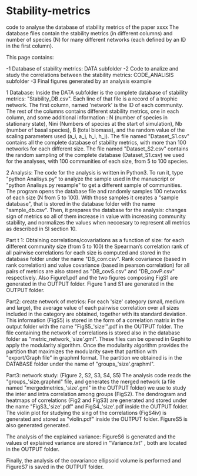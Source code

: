 # Stability-metrics
code to analyse the database of stability metrics of the paper xxxx
The database files contain the stability metrics (in different columns) and number of species (N) for many different networks (each defined by an ID in the first column).
 
 This page contains:

 -1 Database of stability metrics: DATA subfolder 
 -2 Code to analize and study the correlations between the stability metrics: CODE_ANALISIS subfolder
 -3 Final figures generated by an analysis example
 
 1 Database:
Inside the DATA subfolder is the complete database of stability metrics: "Stability_DB.csv". 
Each line of that file is a record of a trophic network. The first column, named 'network' is the ID of each community. The rest of the columns contains different stability metrics, one in each column, and some additional information : N (number of species in stationary state), Nini (Numbers of species at the start of simulation), Nb (number of basal species), B (total biomass), and the random value of the scaling parameters used (a_i, a_j, h_i, h_j).
The file named "Dataset_S1.csv" contains all the complete database of stability metrics, with more than 100 networks for each different size. 
The file named "Dataset_S2.csv" contains the random sampling of the complete database (Dataset_S1.csv) we used for the analyses, with 100 communities of each size, from 5 to 100 species.
 
 
 2 Analysis:
The code for the analysis is written in Python3. 
To run it, type "python Analisys.py" to analyze the sample used in the manuscript or "python Analisys.py resample" to get a different sample of communities.
The program opens the database file and randomly samples 100 networks of each size (N from 5 to 100). With those samples it creates a "sample database", that is stored in the database folder with the name "sample_db.csv". 
Then, it prepares the database for the analysis: changes sign of metrics so all of them increase in value with increasing community stability, and normalizes the values when neccesary to represent all metrics as described in SI section 10.

Part t 1: Obtaining correlations/covariations as a function of size: 
for each different community size (from 5 to 100) the Spearman’s correlation rank of all pairwise correlations for each size is computed and stored in the database folder under the name "DB_corr.csv". Rank covariance (based in rank correlation) and value covariance (based in pearson correlation) for all pairs of metrics are also stored as "DB_covS.csv" and "DB_covP.csv" respectively. Also Figure1.pdf and the two figures composing FigS1 are generated in the OUTPUT folder.
Figure 1 and S1 are generated in the OUTPUT folder. 

Part2: create network of metrics:
For each 'size' category (small, medium and large), the average value of each pairwise correlation over all sizes included in the category are obtained, together with its standard deviation. This information (FigS5) is stored in the form of a correlation matrix in the output folder with the name "FigS5_'size'".pdf in the OUTPUT folder. 
The file containing the network of correlations is stored also in the database folder as "metric_network_'size'.gml". These files can be opened in Gephi to apply the modularity algorithm. Once the modularity algorithm provides the partition that maximizes the modularity save that partition with "export/Graph file" in graphml format. 
The partition we obtained is in the DATABASE folder under the name of "groups_'size'.graphml". 

Part3: network study: (Figure 2, S2, S3, S4, S5)
The analysis code reads the "groups_'size.graphml" file, and generates the merged network (a file named "mergedmetrics_'size'.gml" in the OUTPUT folder) we use to study the inter and intra correlation among groups (FigS2). 
The dendrogram and heatmaps of correlations (Fig2 and FigS3) are generated and stored under the name "FigS3_'size'.pdf" and FigS4_'size'.pdf inside the OUTPUT folder. 
The violin plot for studying the sing of the correlations (FigS4iv) is generated and stored as "violin.pdf" inside the OUTPUT folder. FigureS5 is also generated generated. 

The analysis of the explained variance: FigureS6 is generated and the values of explained variance are stored in "Variance.txt" , both are located in the OUTPUT folder. 

Finally, the analysis of the covariance ellipsoid volume is performed and FigureS7 is saved in the OUTPUT folder.
